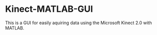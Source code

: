 # Kinect-MATLAB-GUI
This is a GUI for easily aquiring data using the Microsoft Kinect 2.0 with MATLAB.
